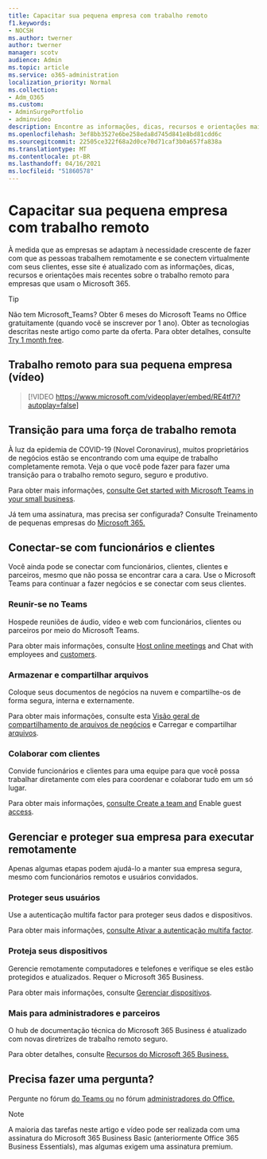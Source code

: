 ```yaml
---
title: Capacitar sua pequena empresa com trabalho remoto
f1.keywords:
- NOCSH
ms.author: twerner
author: twerner
manager: scotv
audience: Admin
ms.topic: article
ms.service: o365-administration
localization_priority: Normal
ms.collection:
- Adm_O365
ms.custom:
- AdminSurgePortfolio
- adminvideo
description: Encontre as informações, dicas, recursos e orientações mais recentes sobre o trabalho remoto para empresas que usam o Microsoft 365.
ms.openlocfilehash: 3ef8bb3527e6be258eda8d745d841e8bd81cdd6c
ms.sourcegitcommit: 22505ce322f68a2d0ce70d71caf3b0a657fa838a
ms.translationtype: MT
ms.contentlocale: pt-BR
ms.lasthandoff: 04/16/2021
ms.locfileid: "51860578"
---
```

# <a name="empower-your-small-business-with-remote-work"></a>Capacitar sua pequena empresa com trabalho remoto

À medida que as empresas se adaptam à necessidade crescente de fazer com que as pessoas trabalhem remotamente e se conectem virtualmente com seus clientes, esse site é atualizado com as informações, dicas, recursos e orientações mais recentes sobre o trabalho remoto para empresas que usam o Microsoft 365.

>[!TIP]
>Não tem Microsoft_Teams? Obter 6 meses do Microsoft Teams no Office gratuitamente (quando você se inscrever por 1 ano). Obter as tecnologias descritas neste artigo como parte da oferta. Para obter detalhes, consulte [Try 1 month free](https://aka.ms/SMBTeamsOffer).

## <a name="remote-work-for-your-small-business-video"></a>Trabalho remoto para sua pequena empresa (vídeo)

> [!VIDEO https://www.microsoft.com/videoplayer/embed/RE4tf7i?autoplay=false]

## <a name="transitioning-to-a-remote-workforce"></a>Transição para uma força de trabalho remota

À luz da epidemia de COVID-19 (Novel Coronavirus), muitos proprietários de negócios estão se encontrando com uma equipe de trabalho completamente remota. Veja o que você pode fazer para fazer uma transição para o trabalho remoto seguro, seguro e produtivo.

Para obter mais informações, [consulte Get started with Microsoft Teams in your small business](https://support.microsoft.com/office/get-started-with-microsoft-teams-in-your-small-business-184f1aba-2f91-43f0-86e1-9fae607e24f6).

Já tem uma assinatura, mas precisa ser configurada? Consulte Treinamento de pequenas empresas do [Microsoft 365.](https://support.microsoft.com/office/set-up-your-small-business-6ab4bbcd-79cf-4000-a0bd-d42ce4d12816)

## <a name="connect-with-employees-and-customers"></a>Conectar-se com funcionários e clientes

Você ainda pode se conectar com funcionários, clientes, clientes e parceiros, mesmo que não possa se encontrar cara a cara. Use o Microsoft Teams para continuar a fazer negócios e se conectar com seus clientes. 

### <a name="meet-up-in-teams"></a>Reunir-se no Teams

Hospede reuniões de áudio, vídeo e web com funcionários, clientes ou parceiros por meio do Microsoft Teams.

Para obter mais informações, consulte [Host online meetings](https://support.microsoft.com/topic/host-online-meetings-for-your-business-d5101f5c-30e3-4097-bb10-6d2fdeb9cf53) and Chat with employees and [customers](https://support.microsoft.com/office/chat-with-employees-and-customers-65748808-a403-462c-a6e1-b169e5bc6c92).

### <a name="store-and-share-files"></a>Armazenar e compartilhar arquivos

Coloque seus documentos de negócios na nuvem e compartilhe-os de forma segura, interna e externamente.

Para obter mais informações, consulte esta [Visão geral de compartilhamento de arquivos de negócios](https://support.microsoft.com/topic/share-your-business-files-overview-6725104a-6df7-4778-99c4-c06217dffecc) e Carregar e compartilhar [arquivos](https://support.microsoft.com/office/upload-and-share-files-57b669db-678e-424e-b0a0-15d19215cb12).

### <a name="collaborate-with-customers"></a>Colaborar com clientes

Convide funcionários e clientes para uma equipe para que você possa trabalhar diretamente com eles para coordenar e colaborar tudo em um só lugar.

Para obter mais informações, [consulte Create a team and](https://support.microsoft.com/office/create-a-team-with-guests-11fbb083-52ee-434d-8c6e-63711fdafac7) Enable guest [access](https://docs.microsoft.com/MicrosoftTeams/guest-joins).

## <a name="manage-and-secure-your-business-to-run-remotely"></a>Gerenciar e proteger sua empresa para executar remotamente

Apenas algumas etapas podem ajudá-lo a manter sua empresa segura, mesmo com funcionários remotos e usuários convidados.

### <a name="secure-your-users"></a>Proteger seus usuários

Use a autenticação multifa factor para proteger seus dados e dispositivos.

Para obter mais informações, [consulte Ativar a autenticação multifa factor](https://support.microsoft.com/office/secure-employee-accounts-with-mfa-in-microsoft-365-business-e12187b8-216a-4490-9e3b-df34a06fb787).

### <a name="secure-your-devices"></a>Proteja seus dispositivos

Gerencie remotamente computadores e telefones e verifique se eles estão protegidos e atualizados. Requer o Microsoft 365 Business.

Para obter mais informações, consulte [Gerenciar dispositivos](https://support.microsoft.com/office/manage-policies-for-windows-10-pcs-5b5aec9e-e267-463a-bc39-54753375e579).

### <a name="more-for-admins-and-partners"></a>Mais para administradores e parceiros

O hub de documentação técnica do Microsoft 365 Business é atualizado com novas diretrizes de trabalho remoto seguro.

Para obter detalhes, consulte [Recursos do Microsoft 365 Business.](https://docs.microsoft.com/microsoft-365/business)

## <a name="need-to-ask-a-question"></a>Precisa fazer uma pergunta? 

Pergunte no fórum [do Teams ou](https://answers.microsoft.com/msteams/forum) no fórum [administradores do Office.](https://answers.microsoft.com)

> [!NOTE]
> A maioria das tarefas neste artigo e vídeo pode ser realizada com uma assinatura do Microsoft 365 Business Basic (anteriormente Office 365 Business Essentials), mas algumas exigem uma assinatura premium. 